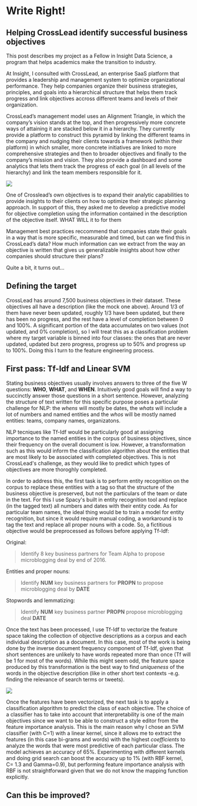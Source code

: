 # Write Right!
## Helping CrossLead identify successful  business objectives

This post describes my project as a Fellow in Insight Data Science, a program that helps academics make the transition to industry.

At Insight, I consulted with CrossLead, an enterprise SaaS platform that provides a leadership and management system to optimize organizational performance. They help companies organize their business strategies, principles, and goals into a hierarchical structure that helps them track progress and link objectives accross different teams and levels of their organization. 

CrossLead’s management model uses an Alignment Triangle, in which the company’s vision stands at the top, and then progressively more concrete ways of attaining it are stacked below it in a hierarchy. They currently provide a platform to construct this pyramid by linking the different teams in the company and nudging their clients towards a framework (within their platform) in which smaller, more concrete initiatives are linked to more comprehensive strategies and then to broader objectives and finally to the company’s mission and vision. They also provide a dashboard and some analytics that lets them track the progress of each goal (in all levels of the hierarchy) and link the team members responsible for it.

<img src="https://www.dropbox.com/s/k8dyq30tbpfkiih/Screenshot%202017-02-09%2014.58.04.png?raw=1" />

One of Crosslead’s own objectives is to expand their analytic capabilities to provide insights to their clients on how to optimize their strategic planning approach. In support of this, they asked me to develop a predictive model for objective completion using the information contained in the description of the objective itself. WHAT WILL it to for them 

Management best practices reccommend that companies state their goals in a way that is more specific, measurable and timed, but can we find this in CrossLead’s data? How much information can we extract from the way an objective is written that gives us generalizable insights about how other companies should structure their plans?

Quite a bit, it turns out…

## Defining the target

CrossLead has around 7,500 business objectives in their dataset. These objectives all have a description (like the mock one above). Around 1/3 of them have never been updated, roughly 1/3 have been updated, but there has been no progress, and the rest have a level of completion between 0 and 100%. A significant portion of the data accumulates on two values (not updated, and 0% completion), so I will treat this as a classification problem where my target variable is binned into four classes: the ones that are never updated, updated but zero progress, progress up to 50% and progress up to 100%. Doing this I turn to the feature engineering process. 

## First pass: Tf-Idf and Linear SVM

Stating business objectives usually involves answers to three of the five W questions: **WHO**, **WHAT**, and **WHEN**. Intuitively good goals will find a way to succinctly answer those questions in a short sentence. However, analyzing the structure of text written for this specific purpose poses a particular challenge for NLP: the *whens* will mostly be dates, the *whats* will include a lot of numbers and named entities and the *whos* will be mostly named entities: teams, company names, organizatons.  

NLP tecniques like Tf-Idf would be particularly good at assigning importance to the named entities in the corpus of business objectives, since their frequency on the overall document is low. However, a transformation such as this would inform the classification algorithm about the entities that are most likely to be associated with completed objectives. This is not CrossLead's challenge, as they would like to predict which types of objectives are more thoroghly completed. 

In order to address this, the first task is to perform entity recognition on the corpus to replace these entities with a tag so that the structure of the business objective is preserved, but not the particulars of the team or date in the text. For this I use Spacy's built in entity recognition tool and replace (in the tagged text) all numbers and dates with their entity code. As for particular team names, the ideal thing would be to train a model for entity recognition, but since it would require manual coding, a workaround is to tag the text and replace all proper nouns with a code. So, a fictitious objective would be preprocessed as follows before applying Tf-Idf:

Original:

>Identify 8 key business partners for Team Alpha to propose microblogging deal by end of 2016.


Entities and proper nouns:

>Identify **NUM** key business partners for **PROPN** to propose microblogging deal by **DATE**


Stopwords and lemmatizing:

>Identify **NUM** key business partner **PROPN** propose microblogging deal **DATE**

Once the text has been processed, I use Tf-Idf to vectorize the feature space taking the collection of objective descriptions as a corpus and each individual description as a document. In this case, most of the work is being done by the inverse document frequency component of Tf-Idf, given that short sentences are unlikely to have words repeated more than once (Tf will be 1 for most of the words). While this might seem odd, the feature space produced by this transformation is the best way to find *uniqueness* of the words in the objective description (like in other short text contexts -e.g. finding the relevance of search terms or tweets).

<img src="https://www.dropbox.com/s/v61u51pnwnk3da4/Screenshot%202017-02-09%2014.54.15.png?raw=1" />

Once the features have been vectorized, the next task is to apply a classification algorithm to predict the class of each objective. The choice of a classifier has to take into account that interpretability is one of the main objectives since we want to be able to construct a style editor from the feature importance analysis. This is the main reason why I chose an SVM classifier (with C=1) with a linear kernel, since it allows me to extract the features (in this case bi-grams and words) with the highest *coefficients* to analyze the words that were most predictive of each particular class. The model achieves an accuracy of 65%. Experimenting with different kernels and doing grid search can boost the accuracy up to 1% (with RBF kernel, C= 1.3 and Gamma=0.9), but performing feature importance analysis with RBF is not straightforward given that we do not know the mapping function explicitly. 



## Can this be improved?

